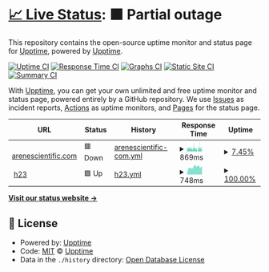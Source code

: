 # [📈 Live Status](https://alekssobolewski.github.io): <!--live status--> **🟧 Partial outage**

This repository contains the open-source uptime monitor and status page for [Upptime](https://upptime.js.org), powered by [Upptime](https://github.com/upptime/upptime).

[![Uptime CI](https://github.com/alekssobolewski/h23/workflows/Uptime%20CI/badge.svg)](https://github.com/alekssobolewski/h23/actions?query=workflow%3A%22Uptime+CI%22)
[![Response Time CI](https://github.com/alekssobolewski/h23/workflows/Response%20Time%20CI/badge.svg)](https://github.com/alekssobolewski/h23/actions?query=workflow%3A%22Response+Time+CI%22)
[![Graphs CI](https://github.com/alekssobolewski/h23/workflows/Graphs%20CI/badge.svg)](https://github.com/alekssobolewski/h23/actions?query=workflow%3A%22Graphs+CI%22)
[![Static Site CI](https://github.com/alekssobolewski/h23/workflows/Static%20Site%20CI/badge.svg)](https://github.com/alekssobolewski/h23/actions?query=workflow%3A%22Static+Site+CI%22)
[![Summary CI](https://github.com/alekssobolewski/h23/workflows/Summary%20CI/badge.svg)](https://github.com/alekssobolewski/h23/actions?query=workflow%3A%22Summary+CI%22)

With [Upptime](https://upptime.js.org), you can get your own unlimited and free uptime monitor and status page, powered entirely by a GitHub repository. We use [Issues](https://github.com/upptime/upptime/issues) as incident reports, [Actions](https://github.com/alekssobolewski/h23/actions) as uptime monitors, and [Pages](https://alekssobolewski.github.io) for the status page.

<!--start: status pages-->
<!-- This summary is generated by Upptime (https://github.com/upptime/upptime) -->
<!-- Do not edit this manually, your changes will be overwritten -->
<!-- prettier-ignore -->
| URL | Status | History | Response Time | Uptime |
| --- | ------ | ------- | ------------- | ------ |
| <img alt="" src="https://icons.duckduckgo.com/ip3/arenescientific.com.ico" height="13"> [arenescientific.com](https://arenescientific.com) | 🟥 Down | [arenescientific-com.yml](https://github.com/alekssobolewski/h23/commits/HEAD/history/arenescientific-com.yml) | <details><summary><img alt="Response time graph" src="./graphs/arenescientific-com/response-time-week.png" height="20"> 869ms</summary><br><a href="https://status.arenescientific.com/history/arenescientific-com"><img alt="Response time 450" src="https://img.shields.io/endpoint?url=https%3A%2F%2Fraw.githubusercontent.com%2Falekssobolewski%2Fh23%2FHEAD%2Fapi%2Farenescientific-com%2Fresponse-time.json"></a><br><a href="https://status.arenescientific.com/history/arenescientific-com"><img alt="24-hour response time 871" src="https://img.shields.io/endpoint?url=https%3A%2F%2Fraw.githubusercontent.com%2Falekssobolewski%2Fh23%2FHEAD%2Fapi%2Farenescientific-com%2Fresponse-time-day.json"></a><br><a href="https://status.arenescientific.com/history/arenescientific-com"><img alt="7-day response time 869" src="https://img.shields.io/endpoint?url=https%3A%2F%2Fraw.githubusercontent.com%2Falekssobolewski%2Fh23%2FHEAD%2Fapi%2Farenescientific-com%2Fresponse-time-week.json"></a><br><a href="https://status.arenescientific.com/history/arenescientific-com"><img alt="30-day response time 850" src="https://img.shields.io/endpoint?url=https%3A%2F%2Fraw.githubusercontent.com%2Falekssobolewski%2Fh23%2FHEAD%2Fapi%2Farenescientific-com%2Fresponse-time-month.json"></a><br><a href="https://status.arenescientific.com/history/arenescientific-com"><img alt="1-year response time 521" src="https://img.shields.io/endpoint?url=https%3A%2F%2Fraw.githubusercontent.com%2Falekssobolewski%2Fh23%2FHEAD%2Fapi%2Farenescientific-com%2Fresponse-time-year.json"></a></details> | <details><summary><a href="https://status.arenescientific.com/history/arenescientific-com">7.45%</a></summary><a href="https://status.arenescientific.com/history/arenescientific-com"><img alt="All-time uptime 96.91%" src="https://img.shields.io/endpoint?url=https%3A%2F%2Fraw.githubusercontent.com%2Falekssobolewski%2Fh23%2FHEAD%2Fapi%2Farenescientific-com%2Fuptime.json"></a><br><a href="https://status.arenescientific.com/history/arenescientific-com"><img alt="24-hour uptime 25.65%" src="https://img.shields.io/endpoint?url=https%3A%2F%2Fraw.githubusercontent.com%2Falekssobolewski%2Fh23%2FHEAD%2Fapi%2Farenescientific-com%2Fuptime-day.json"></a><br><a href="https://status.arenescientific.com/history/arenescientific-com"><img alt="7-day uptime 7.45%" src="https://img.shields.io/endpoint?url=https%3A%2F%2Fraw.githubusercontent.com%2Falekssobolewski%2Fh23%2FHEAD%2Fapi%2Farenescientific-com%2Fuptime-week.json"></a><br><a href="https://status.arenescientific.com/history/arenescientific-com"><img alt="30-day uptime 16.51%" src="https://img.shields.io/endpoint?url=https%3A%2F%2Fraw.githubusercontent.com%2Falekssobolewski%2Fh23%2FHEAD%2Fapi%2Farenescientific-com%2Fuptime-month.json"></a><br><a href="https://status.arenescientific.com/history/arenescientific-com"><img alt="1-year uptime 93.04%" src="https://img.shields.io/endpoint?url=https%3A%2F%2Fraw.githubusercontent.com%2Falekssobolewski%2Fh23%2FHEAD%2Fapi%2Farenescientific-com%2Fuptime-year.json"></a></details>
| <img alt="" src="https://icons.duckduckgo.com/ip3/h23.seohost.pl.ico" height="13"> [h23](https://h23.seohost.pl:2222/) | 🟩 Up | [h23.yml](https://github.com/alekssobolewski/h23/commits/HEAD/history/h23.yml) | <details><summary><img alt="Response time graph" src="./graphs/h23/response-time-week.png" height="20"> 748ms</summary><br><a href="https://status.arenescientific.com/history/h23"><img alt="Response time 850" src="https://img.shields.io/endpoint?url=https%3A%2F%2Fraw.githubusercontent.com%2Falekssobolewski%2Fh23%2FHEAD%2Fapi%2Fh23%2Fresponse-time.json"></a><br><a href="https://status.arenescientific.com/history/h23"><img alt="24-hour response time 744" src="https://img.shields.io/endpoint?url=https%3A%2F%2Fraw.githubusercontent.com%2Falekssobolewski%2Fh23%2FHEAD%2Fapi%2Fh23%2Fresponse-time-day.json"></a><br><a href="https://status.arenescientific.com/history/h23"><img alt="7-day response time 748" src="https://img.shields.io/endpoint?url=https%3A%2F%2Fraw.githubusercontent.com%2Falekssobolewski%2Fh23%2FHEAD%2Fapi%2Fh23%2Fresponse-time-week.json"></a><br><a href="https://status.arenescientific.com/history/h23"><img alt="30-day response time 791" src="https://img.shields.io/endpoint?url=https%3A%2F%2Fraw.githubusercontent.com%2Falekssobolewski%2Fh23%2FHEAD%2Fapi%2Fh23%2Fresponse-time-month.json"></a><br><a href="https://status.arenescientific.com/history/h23"><img alt="1-year response time 854" src="https://img.shields.io/endpoint?url=https%3A%2F%2Fraw.githubusercontent.com%2Falekssobolewski%2Fh23%2FHEAD%2Fapi%2Fh23%2Fresponse-time-year.json"></a></details> | <details><summary><a href="https://status.arenescientific.com/history/h23">100.00%</a></summary><a href="https://status.arenescientific.com/history/h23"><img alt="All-time uptime 99.85%" src="https://img.shields.io/endpoint?url=https%3A%2F%2Fraw.githubusercontent.com%2Falekssobolewski%2Fh23%2FHEAD%2Fapi%2Fh23%2Fuptime.json"></a><br><a href="https://status.arenescientific.com/history/h23"><img alt="24-hour uptime 100.00%" src="https://img.shields.io/endpoint?url=https%3A%2F%2Fraw.githubusercontent.com%2Falekssobolewski%2Fh23%2FHEAD%2Fapi%2Fh23%2Fuptime-day.json"></a><br><a href="https://status.arenescientific.com/history/h23"><img alt="7-day uptime 100.00%" src="https://img.shields.io/endpoint?url=https%3A%2F%2Fraw.githubusercontent.com%2Falekssobolewski%2Fh23%2FHEAD%2Fapi%2Fh23%2Fuptime-week.json"></a><br><a href="https://status.arenescientific.com/history/h23"><img alt="30-day uptime 100.00%" src="https://img.shields.io/endpoint?url=https%3A%2F%2Fraw.githubusercontent.com%2Falekssobolewski%2Fh23%2FHEAD%2Fapi%2Fh23%2Fuptime-month.json"></a><br><a href="https://status.arenescientific.com/history/h23"><img alt="1-year uptime 99.74%" src="https://img.shields.io/endpoint?url=https%3A%2F%2Fraw.githubusercontent.com%2Falekssobolewski%2Fh23%2FHEAD%2Fapi%2Fh23%2Fuptime-year.json"></a></details>

<!--end: status pages-->

[**Visit our status website →**](https://alekssobolewski.github.io)

## 📄 License

- Powered by: [Upptime](https://github.com/upptime/upptime)
- Code: [MIT](./LICENSE) © [Upptime](https://upptime.js.org)
- Data in the `./history` directory: [Open Database License](https://opendatacommons.org/licenses/odbl/1-0/)
